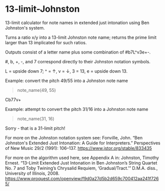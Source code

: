 # 13-limit-Johnston

13-limit calculator for note names in extended just intonation using Ben Johnston's system.

Turns a ratio x/y into a 13-limit Johnston note name; returns the prime limit larger than 13 implicated for such ratios.

Outputs consist of a letter name plus some combination of #b7L^v3e+-.

#, b, +, -, and 7 correspond directly to their Johnston notation symbols.

L = upside down 7; ^ = ↑, v = ↓, 3 = 13, e = upside down 13.

Example: convert the pitch 49/55 into a Johnston note name

>note_name(49, 55)

Cb77v+

Example: attempt to convert the pitch 31/16 into a Johnston note name

>note_name(31, 16)

Sorry - that is a 31-limit pitch!

For more on the Johnston notation system see: Fonville, John. “Ben Johnston's Extended Just Intonation: A Guide for Interpreters.” Perspectives of New Music 29/2 (1991): 106–137. https://www.jstor.org/stable/833435

For more on the algorithm used here, see Appendix A in: Johnston, Timothy Ernest. “13-Limit Extended Just Intonation in Ben Johnston’s String Quartet No. 7 and Toby Twining’s Chrysalid Requiem, ‘Gradual/Tract.’” D.M.A. diss., University of Illinois, 2008. https://www.proquest.com/openview/f9d0a27d5b2d659c700412aa241f7265/
